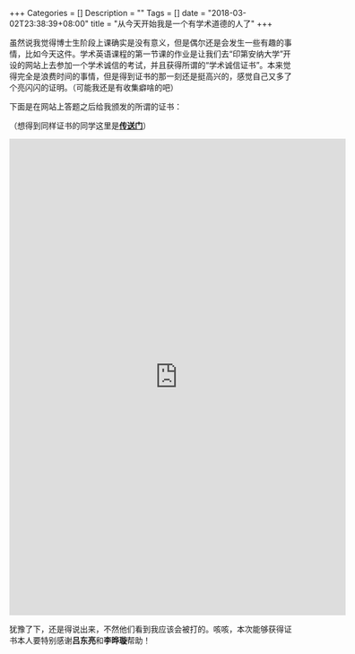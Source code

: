 +++
Categories = []
Description = ""
Tags = []
date = "2018-03-02T23:38:39+08:00"
title = "从今天开始我是一个有学术道德的人了"
+++

虽然说我觉得博士生阶段上课确实是没有意义，但是偶尔还是会发生一些有趣的事情，比如今天这件。学术英语课程的第一节课的作业是让我们去“印第安纳大学”开设的网站上去参加一个学术诚信的考试，并且获得所谓的“学术诚信证书”。本来觉得完全是浪费时间的事情，但是得到证书的那一刻还是挺高兴的，感觉自己又多了个亮闪闪的证明。（可能我还是有收集癖啥的吧）

下面是在网站上答题之后给我颁发的所谓的证书：

（想得到同样证书的同学这里是[**传送门**](https://www.indiana.edu/~academy/firstPrinciples/index.html)）

<center><embed src="http://www.drifter.fun/post/pdf/Zimbra.pdf" width="600" height="850"></center>

犹豫了下，还是得说出来，不然他们看到我应该会被打的。咳咳，本次能够获得证书本人要特别感谢**吕东亮**和**李晔璇**帮助！



